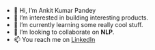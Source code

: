 - 👋 Hi, I’m Ankit Kumar Pandey
- 👀 I’m interested in building interesting products.
- 🌱 I’m currently learning some really cool stuff.
- 💞️ I’m looking to collaborate on **NLP**.
- 📫 You reach me on [LinkedIn](https://www.linkedin.com/in/ankit0513/)

<!---
AN-explosive-KIT/AN-explosive-KIT is a ✨ special ✨ repository because its `README.md` (this file) appears on your GitHub profile.
You can click the Preview link to take a look at your changes.
--->
